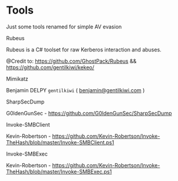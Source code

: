 # Tools

Just some tools renamed for simple AV evasion

Rubeus

Rubeus is a C# toolset for raw Kerberos interaction and abuses.

@Credit to: https://github.com/GhostPack/Rubeus && https://github.com/gentilkiwi/kekeo/


Mimikatz

Benjamin DELPY `gentilkiwi` ( benjamin@gentilkiwi.com )


SharpSecDump

G0ldenGunSec - https://github.com/G0ldenGunSec/SharpSecDump


Invoke-SMBClient

Kevin-Robertson - https://github.com/Kevin-Robertson/Invoke-TheHash/blob/master/Invoke-SMBClient.ps1


Invoke-SMBExec

Kevin-Robertson - https://github.com/Kevin-Robertson/Invoke-TheHash/blob/master/Invoke-SMBExec.ps1
